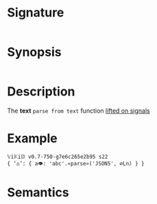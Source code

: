 # Signature
```vikid-signature
```

# Synopsis
```vikid-synopsis
```

# Description
The __text__ `parse from text` function [lifted on signals](/refman/concepts/pure_functions)

# Example
```vikid-script
𝕍i𝕂i𝔻 v0.7-750-g7e6c265e2b95 s22
{ ‘⌂’: { a👁: 'abc'.«parse»('JSON5', ∅Ln) } }
```




# Semantics
